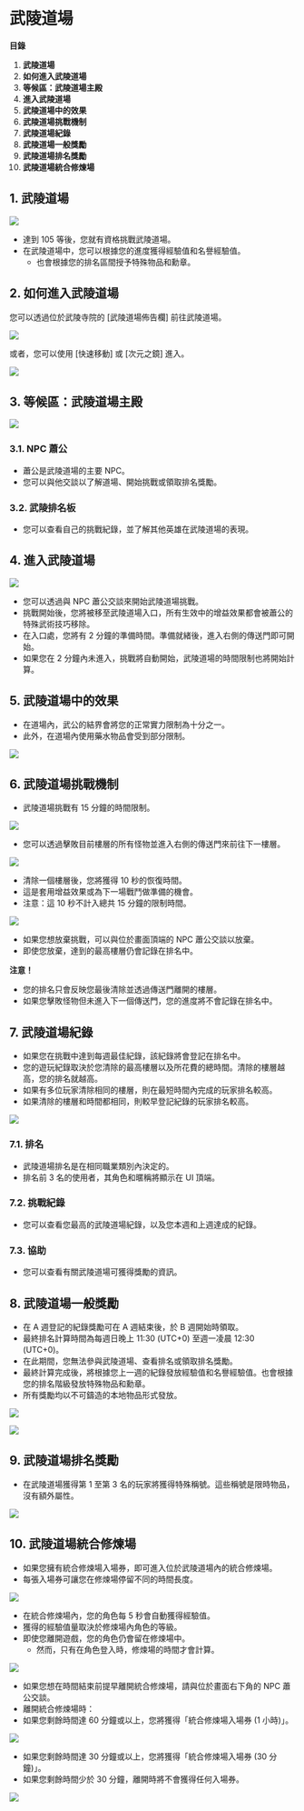 # 武陵道場

**目錄**

1.  **武陵道場**
2.  **如何進入武陵道場**
3.  **等候區：武陵道場主殿**
4.  **進入武陵道場**
5.  **武陵道場中的效果**
6.  **武陵道場挑戰機制**
7.  **武陵道場紀錄**
8.  **武陵道場一般獎勵**
9.  **武陵道場排名獎勵**
10. **武陵道場統合修煉場**
## 1. 武陵道場

![](images/msn-101/beginners-guide/monster-and-dungeon/image_1747236330034_972.png)

*   達到 105 等後，您就有資格挑戰武陵道場。
*   在武陵道場中，您可以根據您的進度獲得經驗值和名譽經驗值。
    *   也會根據您的排名區間授予特殊物品和勳章。
## 2. 如何進入武陵道場

您可以透過位於武陵寺院的 \[武陵道場佈告欄\] 前往武陵道場。

![](images/msn-101/beginners-guide/monster-and-dungeon/image_1747236330034_3.png)

或者，您可以使用 \[快速移動\] 或 \[次元之鏡\] 進入。

![](images/msn-101/beginners-guide/monster-and-dungeon/image_1747236330034_725.png)

## 3. 等候區：武陵道場主殿

![](images/msn-101/beginners-guide/monster-and-dungeon/image_1747236330034_746.png)

### 3.1. NPC 蕭公
*   蕭公是武陵道場的主要 NPC。
*   您可以與他交談以了解道場、開始挑戰或領取排名獎勵。
### 3.2. 武陵排名板
*   您可以查看自己的挑戰紀錄，並了解其他英雄在武陵道場的表現。
## 4. 進入武陵道場

![](images/msn-101/beginners-guide/monster-and-dungeon/image_1747236330034_644.png)

*   您可以透過與 NPC 蕭公交談來開始武陵道場挑戰。
*   挑戰開始後，您將被移至武陵道場入口，所有生效中的增益效果都會被蕭公的特殊武術技巧移除。
*   在入口處，您將有 2 分鐘的準備時間。準備就緒後，進入右側的傳送門即可開始。
*   如果您在 2 分鐘內未進入，挑戰將自動開始，武陵道場的時間限制也將開始計算。
## 5. 武陵道場中的效果
*   在道場內，武公的結界會將您的正常實力限制為十分之一。
*   此外，在道場內使用藥水物品會受到部分限制。

![](images/msn-101/beginners-guide/monster-and-dungeon/image_1747236330034_612.png)

## 6. 武陵道場挑戰機制
*   武陵道場挑戰有 15 分鐘的時間限制。

![](images/msn-101/beginners-guide/monster-and-dungeon/image_1747236330034_369.png)

*   您可以透過擊敗目前樓層的所有怪物並進入右側的傳送門來前往下一樓層。

![](images/msn-101/beginners-guide/monster-and-dungeon/image_1747236330034_729.png)

*   清除一個樓層後，您將獲得 10 秒的恢復時間。
*   這是套用增益效果或為下一場戰鬥做準備的機會。
*   注意：這 10 秒不計入總共 15 分鐘的限制時間。

![](images/msn-101/beginners-guide/monster-and-dungeon/image_1747236330034_396.png)

*   如果您想放棄挑戰，可以與位於畫面頂端的 NPC 蕭公交談以放棄。
*   即使您放棄，達到的最高樓層仍會記錄在排名中。

**注意！**

*   您的排名只會反映您最後清除並透過傳送門離開的樓層。
*   如果您擊敗怪物但未進入下一個傳送門，您的進度將不會記錄在排名中。
## 7. 武陵道場紀錄
*   如果您在挑戰中達到每週最佳紀錄，該紀錄將會登記在排名中。
*   您的遊玩紀錄取決於您清除的最高樓層以及所花費的總時間。清除的樓層越高，您的排名就越高。
*   如果有多位玩家清除相同的樓層，則在最短時間內完成的玩家排名較高。
*   如果清除的樓層和時間都相同，則較早登記紀錄的玩家排名較高。

![](images/msn-101/beginners-guide/monster-and-dungeon/image_1747236330034_810.png)

### 7.1. 排名
*   武陵道場排名是在相同職業類別內決定的。
*   排名前 3 名的使用者，其角色和暱稱將顯示在 UI 頂端。
### 7.2. 挑戰紀錄
*   您可以查看您最高的武陵道場紀錄，以及您本週和上週達成的紀錄。
### 7.3. 協助
*   您可以查看有關武陵道場可獲得獎勵的資訊。
## 8. 武陵道場一般獎勵
*   在 A 週登記的紀錄獎勵可在 A 週結束後，於 B 週開始時領取。
*   最終排名計算時間為每週日晚上 11:30 (UTC+0) 至週一凌晨 12:30 (UTC+0)。
*   在此期間，您無法參與武陵道場、查看排名或領取排名獎勵。
*   最終計算完成後，將根據您上一週的紀錄發放經驗值和名譽經驗值。也會根據您的排名階級發放特殊物品和勳章。
*   所有獎勵均以不可鑄造的本地物品形式發放。

![](images/msn-101/beginners-guide/monster-and-dungeon/image_1747236330034_856.png)

![](images/msn-101/beginners-guide/monster-and-dungeon/image_1747236330034_795.png)

## 9. 武陵道場排名獎勵
*   在武陵道場獲得第 1 至第 3 名的玩家將獲得特殊稱號。這些稱號是限時物品，沒有額外屬性。

![](images/msn-101/beginners-guide/monster-and-dungeon/image_1747236330034_74.png)

## 10. 武陵道場統合修煉場
*   如果您擁有統合修煉場入場券，即可進入位於武陵道場內的統合修煉場。
*   每張入場券可讓您在修煉場停留不同的時間長度。

![](images/msn-101/beginners-guide/monster-and-dungeon/image_1747236330034_950.png)

*   在統合修煉場內，您的角色每 5 秒會自動獲得經驗值。
*   獲得的經驗值量取決於修煉場內角色的等級。
*   即使您離開遊戲，您的角色仍會留在修煉場中。
    *   然而，只有在角色登入時，修煉場的時間才會計算。

![](images/msn-101/beginners-guide/monster-and-dungeon/image_1747236330034_35.png)

*   如果您想在時間結束前提早離開統合修煉場，請與位於畫面右下角的 NPC 蕭公交談。
*   離開統合修煉場時：
*   如果您剩餘時間達 60 分鐘或以上，您將獲得「統合修煉場入場券 (1 小時)」。

![](images/msn-101/beginners-guide/monster-and-dungeon/image_1747236330034_815.png)

*   如果您剩餘時間達 30 分鐘或以上，您將獲得「統合修煉場入場券 (30 分鐘)」。
*   如果您剩餘時間少於 30 分鐘，離開時將不會獲得任何入場券。

![](images/msn-101/beginners-guide/monster-and-dungeon/image_1747236330034_763.png)